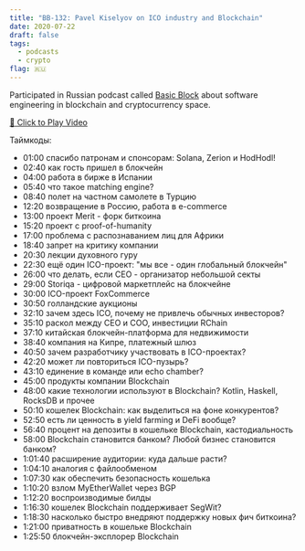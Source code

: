 ```yaml
---
title: "BB-132: Pavel Kiselyov on ICO industry and Blockchain"
date: 2020-07-22
draft: false
tags:
  - podcasts
  - crypto
flag: 🇷🇺
---
```


Participated in Russian podcast called [Basic Block](https://basicblockradio.com/e132/) about software engineering in blockchain and cryptocurrency space.

[🎥 Click to Play Video](https://youtu.be/CNDCSwNzMmw)

<!--more-->

Таймкоды:

  * 01:00 спасибо патронам и спонсорам: Solana, Zerion и HodHodl!
  * 02:40 как гость пришел в блокчейн
  * 04:00 работа в бирже в Испании
  * 05:40 что такое matching engine?
  * 08:40 полет на частном самолете в Турцию
  * 12:20 возвращение в Россию, работа в e-commerce
  * 13:00 проект Merit - форк биткоина
  * 15:20 проект с proof-of-humanity
  * 17:00 проблема с распознаванием лиц для Африки
  * 18:40 запрет на критику компании
  * 20:30 лекции духовного гуру
  * 22:30 ещё один ICO-проект: "мы все - один глобальный блокчейн"
  * 26:00 что делать, если CEO - организатор небольшой секты
  * 29:00 Storiqa - цифровой маркетплейс на блокчейне
  * 30:00 ICO-проект FoxCommerce
  * 30:50 голландские аукционы
  * 32:10 зачем здесь ICO, почему не привлечь обычных инвесторов?
  * 35:10 раскол между CEO и COO, инвестиции RChain
  * 37:10 китайская блокчейн-платформа для недвижимости
  * 38:40 компания на Кипре, платежный шлюз
  * 40:50 зачем разработчику участвовать в ICO-проектах?
  * 42:20 может ли повториться ICO-пузырь?
  * 43:10 единение в команде или echo chamber?
  * 45:00 продукты компании Blockchain
  * 48:00 какие технологии используют в Blockchain? Kotlin, Haskell, RocksDB и прочее
  * 50:10 кошелек Blockchain: как выделиться на фоне конкурентов?
  * 52:50 есть ли ценность в yield farming и DeFi вообще?
  * 56:40 процент на депозиты в кошельке Blockchain, кастодиальность
  * 58:00 Blockchain становится банком? Любой бизнес становится банком?
  * 1:01:40 расширение аудитории: куда дальше расти?
  * 1:04:10 аналогия с файлообменом
  * 1:07:30 как обеспечить безопасность кошелька
  * 1:10:20 взлом MyEtherWallet через BGP
  * 1:12:20 воспроизводимые билды
  * 1:16:30 кошелек Blockchain поддерживает SegWit?
  * 1:18:30 насколько быстро внедряют поддержку новых фич биткоина?
  * 1:21:00 приватность в кошельке Blockchain
  * 1:25:50 блокчейн-эксплорер Blockchain
